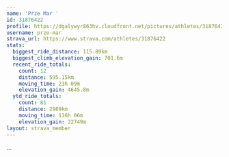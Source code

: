 ```yaml
---
name: 'Prze Mar '
id: 31876422
profile: https://dgalywyr863hv.cloudfront.net/pictures/athletes/31876422/22548952/2/large.jpg
username: prze-mar
strava_url: https://www.strava.com/athletes/31876422
stats:
  biggest_ride_distance: 115.89km
  biggest_climb_elevation_gain: 701.6m
  recent_ride_totals:
    count: 12
    distance: 595.15km
    moving_time: 23h 09m
    elevation_gain: 4645.8m
  ytd_ride_totals:
    count: 81
    distance: 2989km
    moving_time: 116h 06m
    elevation_gain: 22749m
layout: strava_member
--- 
```

...
